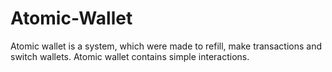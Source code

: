 # Atomic-Wallet
Atomic wallet is a system, which were made to refill, make transactions and switch wallets. Atomic wallet contains simple interactions. 
